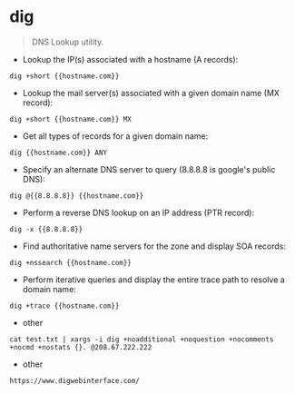 # dig

> DNS Lookup utility.

- Lookup the IP(s) associated with a hostname (A records):

`dig +short {{hostname.com}}`

- Lookup the mail server(s) associated with a given domain name (MX record):

`dig +short {{hostname.com}} MX`

- Get all types of records for a given domain name:

`dig {{hostname.com}} ANY`

- Specify an alternate DNS server to query (8.8.8.8 is google's public DNS):

`dig @{{8.8.8.8}} {{hostname.com}}`

- Perform a reverse DNS lookup on an IP address (PTR record):

`dig -x {{8.8.8.8}}`

- Find authoritative name servers for the zone and display SOA records:

`dig +nssearch {{hostname.com}}`

- Perform iterative queries and display the entire trace path to resolve a domain name:

`dig +trace {{hostname.com}}`

- other

`cat test.txt | xargs -i dig +noadditional +noquestion +nocomments +nocmd +nostats {}. @208.67.222.222`

- other

`https://www.digwebinterface.com/`
